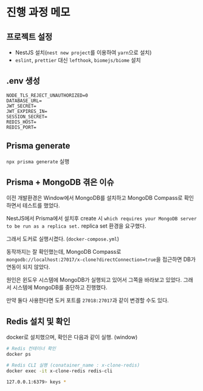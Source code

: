 # 진행 과정 메모

## 프로젝트 설정

- NestJS 설치(`nest new project`를 이용하여 `yarn`으로 설치)
- `eslint`, `prettier` 대신 `lefthook`, `biomejs/biome` 설치

## .env 생성

```
NODE_TLS_REJECT_UNAUTHORIZED=0
DATABASE_URL=
JWT_SECRET=
JWT_EXPIRES_IN=
SESSION_SECRET=
REDIS_HOST=
REDIS_PORT=
```

## Prisma generate

`npx prisma generate` 실행

## Prisma + MongoDB 겪은 이슈

이전 개발환경은 Window에서 MongoDB를 설치하고 MongoDB Compass로 확인하면서 테스트를 했었다.

NestJS에서 Prisma에서 설치후 create 시 `which requires your MongoDB server to be run as a replica set.` replica set 환경을 요구했다.

그래서 도커로 실행시켰다. (`docker-compose.yml`)

동작까지는 잘 확인했는데, MongoDB Compass로 `mongodb://localhost:27017/x-clone?directConnection=true`을 접근하면 DB가 연동이 되지 않았다.

원인은 윈도우 시스템에 MongoDB가 실행되고 있어서 그쪽을 바라보고 있었다. 그래서 시스템에 MongoDB를 중단하고 진행했다.

만약 둘다 사용한다면 도커 포트를 `27018:27017`과 같이 변경할 수도 있다.

## Redis 설치 및 확인

docker로 설치했으며, 확인은 다음과 같이 실행. (window)

```bash
# Redis 컨테이너 확인
docker ps

# Redis CLI 실행 (conatainer_name : x-clone-redis)
docker exec -it x-clone-redis redis-cli

127.0.0.1:6379> keys *
```
